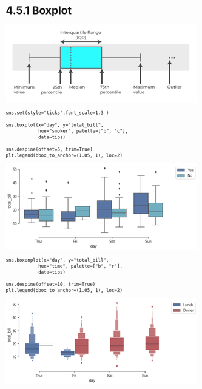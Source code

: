 # 4.5.1 Boxplot

![](../../.gitbook/assets/boxplot-simple-explanation.png)

```text
sns.set(style="ticks",font_scale=1.3 )

sns.boxplot(x="day", y="total_bill",
            hue="smoker", palette=["b", "c"],
            data=tips)
            
sns.despine(offset=5, trim=True)
plt.legend(bbox_to_anchor=(1.05, 1), loc=2)
```

![](../../.gitbook/assets/boxplot.png)

```text
sns.boxenplot(x="day", y="total_bill",
            hue="time", palette=["b", "r"],
            data=tips)
            
sns.despine(offset=10, trim=True)
plt.legend(bbox_to_anchor=(1.05, 1), loc=2)
```

![](../../.gitbook/assets/boxenplot.png)

